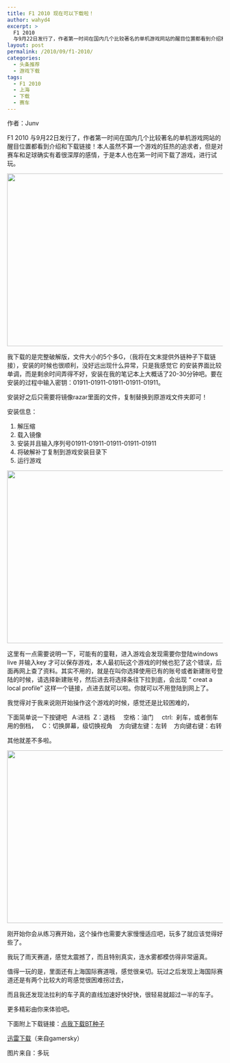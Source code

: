 ```yaml
---
title: F1 2010 现在可以下载啦！
author: wahyd4
excerpt: >
  F1 2010
  与9月22日发行了，作者第一时间在国内几个比较著名的单机游戏网站的醒目位置都看到介绍和下载链接！本人虽然不算一个游戏的狂热的追求者，但是对赛车和足球确实有着很深厚的感情，于是本人也在第一时间下载了游戏，进行试玩。
layout: post
permalink: /2010/09/f1-2010/
categories:
  - 头条推荐
  - 游戏下载
tags:
  - F1 2010
  - 上海
  - 下载
  - 赛车
---
```

作者：Junv

F1 2010 与9月22日发行了，作者第一时间在国内几个比较著名的单机游戏网站的醒目位置都看到介绍和下载链接！本人虽然不算一个游戏的狂热的追求者，但是对赛车和足球确实有着很深厚的感情，于是本人也在第一时间下载了游戏，进行试玩。

[<img class="aligncenter size-full wp-image-340" title="picthumb.php" src="http://www.junv.info/wp-content/uploads/2010/09/picthumb.php_.jpg" alt="" width="718" height="403" />][1]

我下载的是完整破解版，文件大小的5个多G，（我将在文末提供外链种子下载链接），安装的时候也很顺利，没好远出现什么异常，只是我感觉它 的安装界面比较单调，而是剩余时间弄得不好，安装在我的笔记本上大概话了20-30分钟吧。要在安装的过程中输入密钥：01911-01911-01911-01911-01911。

安装好之后只需要将镜像razar里面的文件，复制替换到原游戏文件夹即可！

安装信息：

1. 解压缩  
2. 载入镜像  
3. 安装并且输入序列号01911-01911-01911-01911-01911  
4. 将破解补丁复制到游戏安装目录下  
5. 运行游戏

[<img class="aligncenter size-full wp-image-350" title="33" src="http://www.junv.info/wp-content/uploads/2010/09/33.jpg" alt="" width="718" height="403" />][2]

这里有一点需要说明一下，可能有的童鞋，进入游戏会发现需要你登陆windows live 并输入key 才可以保存游戏，本人最初玩这个游戏的时候也犯了这个错误，后面再网上查了资料。其实不用的，就是在叫你选择使用已有的账号或者新建账号登陆的时候，请选择新建账号，然后进去将选择条往下拉到底，会出现 “ creat a local profile” 这样一个链接，点进去就可以啦。你就可以不用登陆到网上了。

我觉得对于我来说刚开始操作这个游戏的时候，感觉还是比较困难的，

下面简单说一下按键吧   A:进档  Z：退档     空格：油门     ctrl:  刹车，或者倒车用的倒档，   C：切换屏幕，级切换视角    方向键左键：左转    方向键右键：右转

其他就差不多啦。

[<img class="aligncenter size-full wp-image-349" title="22" src="http://www.junv.info/wp-content/uploads/2010/09/22.jpg" alt="" width="718" height="403" />][3]

刚开始你会从练习赛开始，这个操作也需要大家慢慢适应吧，玩多了就应该觉得好些了。

我玩了雨天赛道，感觉太震撼了，而且特别真实，连水雾都模仿得非常逼真。

值得一玩的是，里面还有上海国际赛道哦，感觉很亲切。玩过之后发现上海国际赛道还是有两个比较大的弯感觉很困难拐过去，

而且我还发现法拉利的车子真的直线加速好快好快，很轻易就超过一半的车子。

更多精彩由你来体验吧。

下面附上下载链接：[点我下载BT种子][4]

[ 迅雷下载][5]（来自gamersky）

图片来自：多玩

 [1]: http://www.junv.info/wp-content/uploads/2010/09/picthumb.php_.jpg
 [2]: http://www.junv.info/wp-content/uploads/2010/09/33.jpg
 [3]: http://www.junv.info/wp-content/uploads/2010/09/22.jpg
 [4]: http://db.gamersky.com/Soft/ShowSoftDown.asp?UrlID=1&SoftID=25895
 [5]: http://db.gamersky.com/Soft/ShowSoftDown.asp?UrlID=1&SoftID=25895&flag=1
